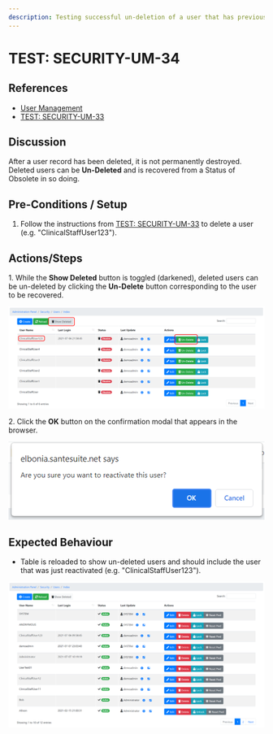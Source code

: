 ```yaml
---
description: Testing successful un-deletion of a user that has previously been deleted.
---
```


# TEST: SECURITY-UM-34

## References

* [User Management](broken-reference)
* [TEST: SECURITY-UM-33](test-security-um-33-1.md)

## Discussion

After a user record has been deleted, it is not permanently destroyed. Deleted users can be **Un-Deleted** and is recovered from a Status of Obsolete in so doing.&#x20;

## Pre-Conditions / Setup

1. Follow the instructions from [TEST: SECURITY-UM-33](test-security-um-33-1.md) to delete a user (e.g. "ClinicalStaffUser123").

## Actions/Steps

1\. While the **Show Deleted** button is toggled (darkened), deleted users can be un-deleted by clicking the **Un-Delete** button corresponding to the user to be recovered.

![](<../../../../../../../../../.gitbook/assets/image (506).png>)

2\. Click the **OK** button on the confirmation modal that appears in the browser.

![](<../../../../../../../../../.gitbook/assets/image (539).png>)

## Expected Behaviour

* Table is reloaded to show un-deleted users and should include the user that was just reactivated (e.g. "ClinicalStaffUser123").

![](<../../../../../../../../../.gitbook/assets/image (590).png>)
